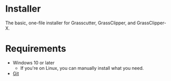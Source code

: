 # Installer
The basic, one-file installer for Grasscutter, GrassClipper, and GrassClipper-X.

# Requirements
- Windows 10 or later
  - If you're on Linux, you can manually install what you need.
- [Git](http://git-scm.com/download/win)
